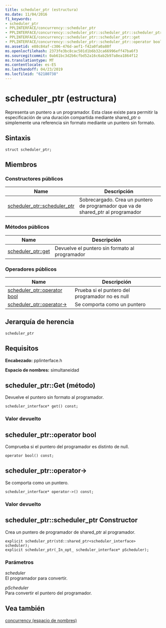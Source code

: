 ```yaml
---
title: scheduler_ptr (estructura)
ms.date: 11/04/2016
f1_keywords:
- scheduler_ptr
- PPLINTERFACE/concurrency::scheduler_ptr
- PPLINTERFACE/concurrency::scheduler_ptr::scheduler_ptr::scheduler_ptr
- PPLINTERFACE/concurrency::scheduler_ptr::scheduler_ptr::get
- PPLINTERFACE/concurrency::scheduler_ptr::scheduler_ptr::operator bool
ms.assetid: e88c84af-c306-476d-aef1-f42a0fa0a80f
ms.openlocfilehash: 2373fe3bc8cac501d1b6b32ca66996eff47ba6f3
ms.sourcegitcommit: 0ab61bc3d2b6cfbd52a16c6ab2b97a8ea1864f12
ms.translationtype: MT
ms.contentlocale: es-ES
ms.lasthandoff: 04/23/2019
ms.locfileid: "62180738"
---
```

# <a name="schedulerptr-structure"></a>scheduler_ptr (estructura)

Representa un puntero a un programador. Esta clase existe para permitir la especificación de una duración compartida mediante shared_ptr o simplemente una referencia sin formato mediante un puntero sin formato.

## <a name="syntax"></a>Sintaxis

```
struct scheduler_ptr;
```

## <a name="members"></a>Miembros

### <a name="public-constructors"></a>Constructores públicos

|Name|Descripción|
|----------|-----------------|
|[scheduler_ptr::scheduler_ptr](#ctor)|Sobrecargado. Crea un puntero de programador que va de shared_ptr al programador|

### <a name="public-methods"></a>Métodos públicos

|Name|Descripción|
|----------|-----------------|
|[scheduler_ptr::get](#get)|Devuelve el puntero sin formato al programador|

### <a name="public-operators"></a>Operadores públicos

|Name|Descripción|
|----------|-----------------|
|[scheduler_ptr::operator bool](#operator_bool)|Prueba si el puntero del programador no es null|
|[scheduler_ptr::operator-&gt;](#operator_ptr)|Se comporta como un puntero|

## <a name="inheritance-hierarchy"></a>Jerarquía de herencia

`scheduler_ptr`

## <a name="requirements"></a>Requisitos

**Encabezado:** pplinterface.h

**Espacio de nombres:** simultaneidad

##  <a name="get"></a>  scheduler_ptr::Get (método)

Devuelve el puntero sin formato al programador.

```
scheduler_interface* get() const;
```

### <a name="return-value"></a>Valor devuelto

##  <a name="operator_bool"></a>  scheduler_ptr::operator bool

Comprueba si el puntero del programador es distinto de null.

```
operator bool() const;
```

##  <a name="operator_ptr"></a>  scheduler_ptr::operator-&gt;

Se comporta como un puntero.

```
scheduler_interface* operator->() const;
```

### <a name="return-value"></a>Valor devuelto

##  <a name="ctor"></a>  scheduler_ptr::scheduler_ptr Constructor

Crea un puntero de programador de shared_ptr al programador.

```
explicit scheduler_ptr(std::shared_ptr<scheduler_interface> scheduler);
explicit scheduler_ptr(_In_opt_ scheduler_interface* pScheduler);
```

### <a name="parameters"></a>Parámetros

*scheduler*<br/>
El programador para convertir.

*pScheduler*<br/>
Para convertir el puntero del programador.

## <a name="see-also"></a>Vea también

[concurrency (espacio de nombres)](concurrency-namespace.md)
